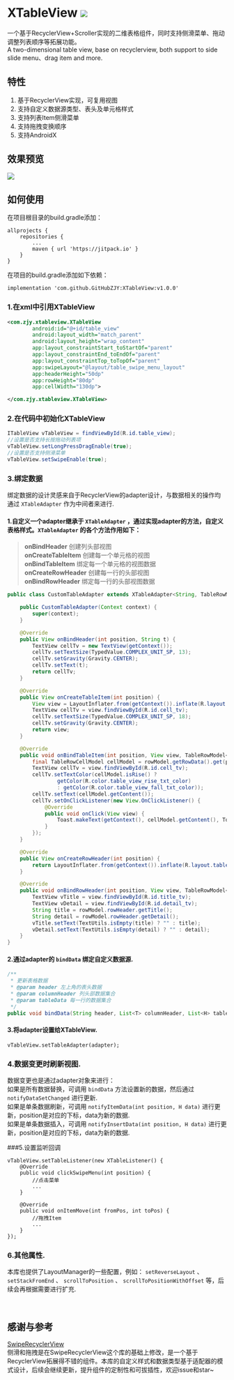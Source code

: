 # XTableView [![](https://jitpack.io/v/GitHubZJY/XTableView.svg)](https://jitpack.io/#GitHubZJY/XTableView)
一个基于RecyclerView+Scroller实现的二维表格组件，同时支持侧滑菜单、拖动调整列表顺序等拓展功能。<br/>
A two-dimensional table view, base on recyclerview, both support to side slide menu、drag item and more.

## 特性
1. 基于RecyclerView实现，可复用视图 <br/>
2. 支持自定义数据源类型、表头及单元格样式 <br/>
3. 支持列表Item侧滑菜单 <br/>
4. 支持拖拽变换顺序 <br/>
5. 支持AndroidX <br/>

## 效果预览
![](https://github.com/GitHubZJY/XTableView/blob/master/image/xtableview_1.jpg)

## 如何使用
在项目根目录的build.gradle添加：
```
allprojects {
    repositories {
        ...
        maven { url 'https://jitpack.io' }
    }
}
```

在项目的build.gradle添加如下依赖：
```
implementation 'com.github.GitHubZJY:XTableView:v1.0.0'
```

### 1.在xml中引用XTableView

```xml
<com.zjy.xtableview.XTableView
        android:id="@+id/table_view"
        android:layout_width="match_parent"
        android:layout_height="wrap_content"
        app:layout_constraintStart_toStartOf="parent"
        app:layout_constraintEnd_toEndOf="parent"
        app:layout_constraintTop_toTopOf="parent"
        app:swipeLayout="@layout/table_swipe_menu_layout"
        app:headerHeight="50dp"
        app:rowHeight="80dp"
        app:cellWidth="130dp">

</com.zjy.xtableview.XTableView>
```

### 2.在代码中初始化XTableView
```java
ITableView vTableView = findViewById(R.id.table_view);
//设置是否支持长按拖动列表项
vTableView.setLongPressDragEnable(true);
//设置是否支持侧滑菜单
vTableView.setSwipeEnable(true);
```

### 3.绑定数据
绑定数据的设计灵感来自于RecyclerView的adapter设计，与数据相关的操作均通过 `XTableAdapter` 作为中间者来进行.
#### 1.自定义一个adapter继承于 `XTableAdapter` ，通过实现adapter的方法，自定义表格样式。`XTableAdapter` 的各个方法作用如下：
>**onBindHeader** 创建列头部视图 <br/>
**onCreateTableItem** 创建每一个单元格的视图 <br/>
**onBindTableItem** 绑定每一个单元格的视图数据 <br/>
**onCreateRowHeader** 创建每一行的头部视图 <br/>
**onBindRowHeader** 绑定每一行的头部视图数据

```java
public class CustomTableAdapter extends XTableAdapter<String, TableRowModel<TableRowHeaderModel, TableRowCellModel>>{

    public CustomTableAdapter(Context context) {
        super(context);
    }

    @Override
    public View onBindHeader(int position, String t) {
        TextView cellTv = new TextView(getContext());
        cellTv.setTextSize(TypedValue.COMPLEX_UNIT_SP, 13);
        cellTv.setGravity(Gravity.CENTER);
        cellTv.setText(t);
        return cellTv;
    }

    @Override
    public View onCreateTableItem(int position) {
        View view = LayoutInflater.from(getContext()).inflate(R.layout.table_item_cell_layout, null);
        TextView cellTv = view.findViewById(R.id.cell_tv);
        cellTv.setTextSize(TypedValue.COMPLEX_UNIT_SP, 18);
        cellTv.setGravity(Gravity.CENTER);
        return view;
    }

    @Override
    public void onBindTableItem(int position, View view, TableRowModel<TableRowHeaderModel, TableRowCellModel> rowModel) {
        final TableRowCellModel cellModel = rowModel.getRowData().get(position);
        TextView cellTv = view.findViewById(R.id.cell_tv);
        cellTv.setTextColor(cellModel.isRise() ?
                getColor(R.color.table_view_rise_txt_color)
                : getColor(R.color.table_view_fall_txt_color));
        cellTv.setText(cellModel.getContent());
        cellTv.setOnClickListener(new View.OnClickListener() {
            @Override
            public void onClick(View view) {
                Toast.makeText(getContext(), cellModel.getContent(), Toast.LENGTH_SHORT).show();
            }
        });
    }

    @Override
    public View onCreateRowHeader(int position) {
        return LayoutInflater.from(getContext()).inflate(R.layout.table_item_title_layout, null);
    }

    @Override
    public void onBindRowHeader(int position, View view, TableRowModel<TableRowHeaderModel, TableRowCellModel> rowModel) {
        TextView vTitle = view.findViewById(R.id.title_tv);
        TextView vDetail = view.findViewById(R.id.detail_tv);
        String title = rowModel.rowHeader.getTitle();
        String detail = rowModel.rowHeader.getDetail();
        vTitle.setText(TextUtils.isEmpty(title) ? "" : title);
        vDetail.setText(TextUtils.isEmpty(detail) ? "" : detail);
    }
}
```

#### 2.通过adapter的 `bindData` 绑定自定义数据源.

```java
/**
 * 更新表格数据
 * @param header 左上角的表头数据
 * @param columnHeader 列头部数据集合
 * @param tableData 每一行的数据集合
 */
public void bindData(String header, List<T> columnHeader, List<H> tableData)
```

#### 3.将adapter设置给XTableView.

```
vTableView.setTableAdapter(adapter);
```

### 4.数据变更时刷新视图.
数据变更也是通过adapter对象来进行：<br/>
如果是所有数据替换，可调用 `bindData` 方法设置新的数据，然后通过 `notifyDataSetChanged` 进行更新. <br/>
如果是单条数据刷新，可调用 `notifyItemData(int position, H data)` 进行更新，position是对应的下标，data为新的数据. <br/>
如果是单条数据插入，可调用 `notifyInsertData(int position, H data)` 进行更新，position是对应的下标，data为新的数据.

###5.设置监听回调
```
vTableView.setTableListener(new XTableListener() {
    @Override
    public void clickSwipeMenu(int position) {
        //点击菜单
        ...
    }

    @Override
    public void onItemMove(int fromPos, int toPos) {
        //拖拽Item
        ...
    }
});
```

### 6.其他属性.
本库也提供了LayoutManager的一些配置，例如： `setReverseLayout` 、 `setStackFromEnd` 、 `scrollToPosition` 、 `scrollToPositionWithOffset` 等，后续会再根据需要进行扩充.

&nbsp;
## 感谢与参考
[SwipeRecyclerView](https://github.com/yanzhenjie/SwipeRecyclerView) <br/>
侧滑和拖拽是在SwipeRecyclerView这个库的基础上修改，是一个基于RecyclerView拓展得不错的组件。本库的自定义样式和数据类型基于适配器的模式设计，后续会继续更新，提升组件的定制性和可拔插性，欢迎issue和star~
